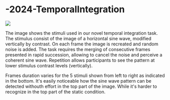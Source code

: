 # -2024-TemporalIntegration

![](https://github.com/DeoMiche/-2024-TemporalIntegration/blob/master/task_gif.gif)

The image shows the stimuli used in our novel temporal integration task. 
The stimulus consist of the image of a horizontal sine wave, modified vertically by contrast. 
On each frame the image is recreated and random noise is added. 
The task requires the merging of consecutive frames presented in rapid succession, allowing to cancel the noise and perceive a coherent sine wave. 
Repetition allows participants to see the pattern at lower stimulus contrast levels (vertically). 

Frames duration varies for the 5 stimuli shown from left to right as indicated in the bottom.
It's easily noticeable how the sine wave pattern can be detected withouth effort in the top part of the image. While it's harder to recognize in the top part of the static condition.
